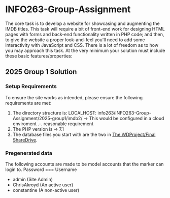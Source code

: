 # INFO263-Group-Assignment

The core task is to develop a website for showcasing and augmenting the IMDB titles. This task will require a bit of front-end work for designing HTML pages with forms and back-end functionality written in PHP code; and then, to give the website a proper look-and-feel you'll need to add some interactivity with JavaScript and CSS. There is a lot of freedom as to how you may approach this task. At the very minimum your solution must include these basic features/properties:

## 2025 Group 1 Solution

### Setup Requirements

To ensure the site works as intended, please ensure the following requirements are met:
1. The directory structure is: LOCALHOST: info263/INFO263-Group-Assignment/2025-group1/imdb2/
    -> This would be configured in a cloud enviroment .-. reasonable requirement
2. The PHP version is => 7.1
3. The database files you start with are the two in [The WDProject/Final ShareDrive](https://ucliveac-my.sharepoint.com/:f:/g/personal/jcr168_uclive_ac_nz/Ej-QREvLujpEmAwBCC8Izi8BaEfPB_8APGkqaykNoKjtZg).

### Pregenerated data

The following accounts are made to be model accounts that the marker can login to. Password === Username
- admin (Site Admin)
- ChrisAkroyd (An active user)
- constantine (A non-active user)
